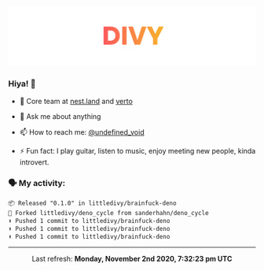 
![](https://github.com/divy-work/divy-work/raw/master/assets/divy.png)

### Hiya! 👋

- 🔭 Core team at [nest.land](https://github.com/nestdotland/nest.land) and [verto](https://github.com/useverto/verto)

- 💬 Ask me about anything

- 📫 How to reach me: [@undefined_void](https://instagram.com/divy.exe)

- ⚡ Fun fact: I play guitar, listen to music, enjoy meeting new people, kinda introvert.

### 🗣 My activity:

```
📦 Released "0.1.0" in littledivy/brainfuck-deno
🍴 Forked littledivy/deno_cycle from sanderhahn/deno_cycle
⬆️ Pushed 1 commit to littledivy/brainfuck-deno
⬆️ Pushed 1 commit to littledivy/brainfuck-deno
⬆️ Pushed 1 commit to littledivy/brainfuck-deno
```

------------
<p align="center">Last refresh: <b>Monday, November 2nd 2020, 7:32:23 pm UTC</b></p>
